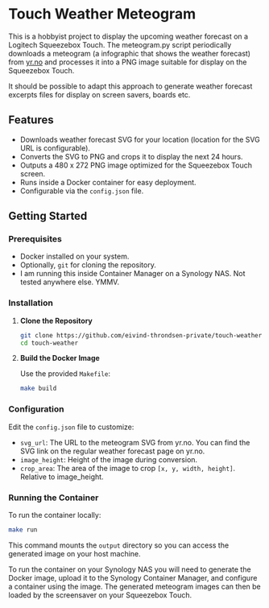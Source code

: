 # Touch Weather Meteogram

This is a hobbyist project to display the upcoming weather forecast on a Logitech Squeezebox Touch. The meteogram.py script periodically downloads a meteogram (a infographic that shows the weather forecast) from [yr.no](https://www.yr.no/) and processes it into a PNG image suitable for display on the Squeezebox Touch. 

It should be possible to adapt this approach to generate weather forecast excerpts files for display on screen savers, boards etc. 

## Features

- Downloads weather forecast SVG for your location (location for the SVG URL is configurable).
- Converts the SVG to PNG and crops it to display the next 24 hours.
- Outputs a 480 x 272 PNG image optimized for the Squeezebox Touch screen.
- Runs inside a Docker container for easy deployment.
- Configurable via the `config.json` file.

## Getting Started

### Prerequisites

- Docker installed on your system.
- Optionally, `git` for cloning the repository.
- I am running this inside Container Manager on a Synology NAS. Not tested anywhere else. YMMV.

### Installation

1. **Clone the Repository**

   ```bash
   git clone https://github.com/eivind-throndsen-private/touch-weather.git
   cd touch-weather
   ```

2. **Build the Docker Image**

   Use the provided `Makefile`:

   ```bash
   make build
   ```

### Configuration

Edit the `config.json` file to customize:

- `svg_url`: The URL to the meteogram SVG from yr.no. You can find the SVG link on the regular weather forecast page on yr.no. 
- `image_height`: Height of the image during conversion.
- `crop_area`: The area of the image to crop `[x, y, width, height]`. Relative to image_height. 

### Running the Container

To run the container locally:

```bash
make run
```

This command mounts the `output` directory so you can access the generated image on your host machine.

To run the container on your Synology NAS you will need to generate the Docker image, upload it to the Synology Container Manager, and configure a container using the image. The generated meteogram images can then be loaded by the screensaver on your Squeezebox Touch.  


